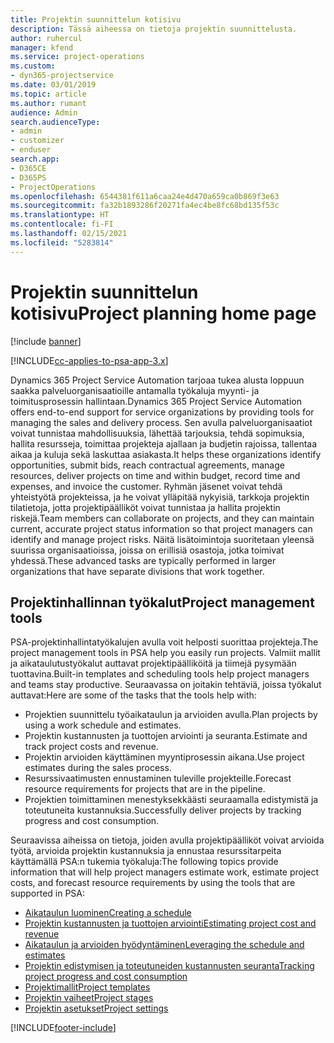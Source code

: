 ```yaml
---
title: Projektin suunnittelun kotisivu
description: Tässä aiheessa on tietoja projektin suunnittelusta.
author: ruhercul
manager: kfend
ms.service: project-operations
ms.custom:
- dyn365-projectservice
ms.date: 03/01/2019
ms.topic: article
ms.author: rumant
audience: Admin
search.audienceType:
- admin
- customizer
- enduser
search.app:
- D365CE
- D365PS
- ProjectOperations
ms.openlocfilehash: 6544381f611a6caa24e4d470a659ca0b869f3e63
ms.sourcegitcommit: fa32b1893286f20271fa4ec4be8fc68bd135f53c
ms.translationtype: HT
ms.contentlocale: fi-FI
ms.lasthandoff: 02/15/2021
ms.locfileid: "5283814"
---
```

# <a name="project-planning-home-page"></a><span data-ttu-id="32a70-103">Projektin suunnittelun kotisivu</span><span class="sxs-lookup"><span data-stu-id="32a70-103">Project planning home page</span></span>

[!include [banner](../includes/psa-now-project-operations.md)]

[!INCLUDE[cc-applies-to-psa-app-3.x](../includes/cc-applies-to-psa-app-3x.md)]

<span data-ttu-id="32a70-104">Dynamics 365 Project Service Automation tarjoaa tukea alusta loppuun saakka palveluorganisaatioille antamalla työkaluja myynti- ja toimitusprosessin hallintaan.</span><span class="sxs-lookup"><span data-stu-id="32a70-104">Dynamics 365 Project Service Automation offers end-to-end support for service organizations by providing tools for managing the sales and delivery process.</span></span> <span data-ttu-id="32a70-105">Sen avulla palveluorganisaatiot voivat tunnistaa mahdollisuuksia, lähettää tarjouksia, tehdä sopimuksia, hallita resursseja, toimittaa projekteja ajallaan ja budjetin rajoissa, tallentaa aikaa ja kuluja sekä laskuttaa asiakasta.</span><span class="sxs-lookup"><span data-stu-id="32a70-105">It helps these organizations identify opportunities, submit bids, reach contractual agreements, manage resources, deliver projects on time and within budget, record time and expenses, and invoice the customer.</span></span> <span data-ttu-id="32a70-106">Ryhmän jäsenet voivat tehdä yhteistyötä projekteissa, ja he voivat ylläpitää nykyisiä, tarkkoja projektin tilatietoja, jotta projektipäälliköt voivat tunnistaa ja hallita projektin riskejä.</span><span class="sxs-lookup"><span data-stu-id="32a70-106">Team members can collaborate on projects, and they can maintain current, accurate project status information so that project managers can identify and manage project risks.</span></span> <span data-ttu-id="32a70-107">Näitä lisätoimintoja suoritetaan yleensä suurissa organisaatioissa, joissa on erillisiä osastoja, jotka toimivat yhdessä.</span><span class="sxs-lookup"><span data-stu-id="32a70-107">These advanced tasks are typically performed in larger organizations that have separate divisions that work together.</span></span>

## <a name="project-management-tools"></a><span data-ttu-id="32a70-108">Projektinhallinnan työkalut</span><span class="sxs-lookup"><span data-stu-id="32a70-108">Project management tools</span></span>

<span data-ttu-id="32a70-109">PSA-projektinhallintatyökalujen avulla voit helposti suorittaa projekteja.</span><span class="sxs-lookup"><span data-stu-id="32a70-109">The project management tools in PSA help you easily run projects.</span></span> <span data-ttu-id="32a70-110">Valmiit mallit ja aikataulutustyökalut auttavat projektipäälliköitä ja tiimejä pysymään tuottavina.</span><span class="sxs-lookup"><span data-stu-id="32a70-110">Built-in templates and scheduling tools help project managers and teams stay productive.</span></span> <span data-ttu-id="32a70-111">Seuraavassa on joitakin tehtäviä, joissa työkalut auttavat:</span><span class="sxs-lookup"><span data-stu-id="32a70-111">Here are some of the tasks that the tools help with:</span></span>

- <span data-ttu-id="32a70-112">Projektien suunnittelu työaikataulun ja arvioiden avulla.</span><span class="sxs-lookup"><span data-stu-id="32a70-112">Plan projects by using a work schedule and estimates.</span></span>
- <span data-ttu-id="32a70-113">Projektin kustannusten ja tuottojen arviointi ja seuranta.</span><span class="sxs-lookup"><span data-stu-id="32a70-113">Estimate and track project costs and revenue.</span></span>
- <span data-ttu-id="32a70-114">Projektin arvioiden käyttäminen myyntiprosessin aikana.</span><span class="sxs-lookup"><span data-stu-id="32a70-114">Use project estimates during the sales process.</span></span>
- <span data-ttu-id="32a70-115">Resurssivaatimusten ennustaminen tuleville projekteille.</span><span class="sxs-lookup"><span data-stu-id="32a70-115">Forecast resource requirements for projects that are in the pipeline.</span></span>
- <span data-ttu-id="32a70-116">Projektien toimittaminen menestyksekkäästi seuraamalla edistymistä ja toteutuneita kustannuksia.</span><span class="sxs-lookup"><span data-stu-id="32a70-116">Successfully deliver projects by tracking progress and cost consumption.</span></span>

<span data-ttu-id="32a70-117">Seuraavissa aiheissa on tietoja, joiden avulla projektipäälliköt voivat arvioida työtä, arvioida projektin kustannuksia ja ennustaa resurssitarpeita käyttämällä PSA:n tukemia työkaluja:</span><span class="sxs-lookup"><span data-stu-id="32a70-117">The following topics provide information that will help project managers estimate work, estimate project costs, and forecast resource requirements by using the tools that are supported in PSA:</span></span>

- [<span data-ttu-id="32a70-118">Aikataulun luominen</span><span class="sxs-lookup"><span data-stu-id="32a70-118">Creating a schedule</span></span>](project-creating.md)
- [<span data-ttu-id="32a70-119">Projektin kustannusten ja tuottojen arviointi</span><span class="sxs-lookup"><span data-stu-id="32a70-119">Estimating project cost and revenue</span></span>](project-estimating.md)
- [<span data-ttu-id="32a70-120">Aikataulun ja arvioiden hyödyntäminen</span><span class="sxs-lookup"><span data-stu-id="32a70-120">Leveraging the schedule and estimates</span></span>](project-leveraging.md)
- [<span data-ttu-id="32a70-121">Projektin edistymisen ja toteutuneiden kustannusten seuranta</span><span class="sxs-lookup"><span data-stu-id="32a70-121">Tracking project progress and cost consumption</span></span>](project-tracking.md)
- [<span data-ttu-id="32a70-122">Projektimallit</span><span class="sxs-lookup"><span data-stu-id="32a70-122">Project templates</span></span>](project-templates.md)
- [<span data-ttu-id="32a70-123">Projektin vaiheet</span><span class="sxs-lookup"><span data-stu-id="32a70-123">Project stages</span></span>](project-stages.md)
- [<span data-ttu-id="32a70-124">Projektin asetukset</span><span class="sxs-lookup"><span data-stu-id="32a70-124">Project settings</span></span>](project-settings.md)


[!INCLUDE[footer-include](../includes/footer-banner.md)]